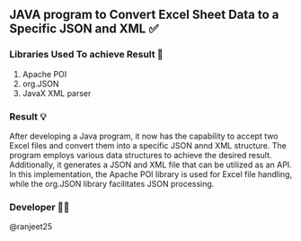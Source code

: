 ## JAVA program to Convert Excel Sheet Data to a Specific JSON and XML ✅

### Libraries Used To achieve Result 🙌
1. Apache POI  
2. org.JSON
3. JavaX XML parser

### Result 💡
After developing a Java program, it now has the capability to accept two Excel files and convert them into a specific JSON annd XML structure. The program employs various data structures to achieve the desired result. Additionally, it generates a JSON and XML file that can be utilized as an API.  
In this implementation, the Apache POI library is used for Excel file handling, while the org.JSON library facilitates JSON processing. 

### Developer 🧑‍💻
@ranjeet25
